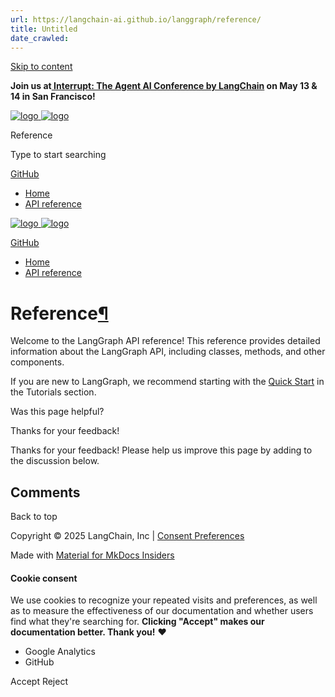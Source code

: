 ```yaml
---
url: https://langchain-ai.github.io/langgraph/reference/
title: Untitled
date_crawled: 
---
```


[ Skip to content ](https://langchain-ai.github.io/langgraph/reference/#reference)

**Join us at[ Interrupt: The Agent AI Conference by LangChain](https://interrupt.langchain.com/) on May 13 & 14 in San Francisco!**

[ ![logo](https://langchain-ai.github.io/langgraph/static/wordmark_dark.svg) ![logo](https://langchain-ai.github.io/langgraph/static/wordmark_light.svg) ](https://langchain-ai.github.io/langgraph/)

Reference 

[ ](https://langchain-ai.github.io/langgraph/reference/?q= "Share")

Type to start searching

[ GitHub  ](https://github.com/langchain-ai/langgraph "Go to repository")

  * [ Home ](https://langchain-ai.github.io/langgraph/)
  * [ API reference ](https://langchain-ai.github.io/langgraph/reference/graphs/)



[ ![logo](https://langchain-ai.github.io/langgraph/static/wordmark_dark.svg) ![logo](https://langchain-ai.github.io/langgraph/static/wordmark_light.svg) ](https://langchain-ai.github.io/langgraph/)

[ GitHub  ](https://github.com/langchain-ai/langgraph "Go to repository")

  * [ Home  ](https://langchain-ai.github.io/langgraph/)
  * [ API reference  ](https://langchain-ai.github.io/langgraph/reference/graphs/)



[ ](https://github.com/langchain-ai/langgraph/edit/main/docs/docs/reference/index.md "Edit this page")

# Reference[¶](https://langchain-ai.github.io/langgraph/reference/#reference "Permanent link")

Welcome to the LangGraph API reference! This reference provides detailed information about the LangGraph API, including classes, methods, and other components.

If you are new to LangGraph, we recommend starting with the [Quick Start](https://langchain-ai.github.io/langgraph/tutorials/introduction/) in the Tutorials section.

Was this page helpful? 

Thanks for your feedback! 

Thanks for your feedback! Please help us improve this page by adding to the discussion below. 

## Comments

Back to top 

Copyright © 2025 LangChain, Inc | [Consent Preferences](https://langchain-ai.github.io/langgraph/reference/#__consent)

Made with [ Material for MkDocs Insiders ](https://squidfunk.github.io/mkdocs-material/)

[ ](https://langchain-ai.github.io/langgraphjs/ "langchain-ai.github.io") [ ](https://github.com/langchain-ai/langgraph "github.com") [ ](https://twitter.com/LangChainAI "twitter.com")

#### Cookie consent

We use cookies to recognize your repeated visits and preferences, as well as to measure the effectiveness of our documentation and whether users find what they're searching for. **Clicking "Accept" makes our documentation better. Thank you!** ❤️

  * Google Analytics 
  * GitHub 



Accept Reject
